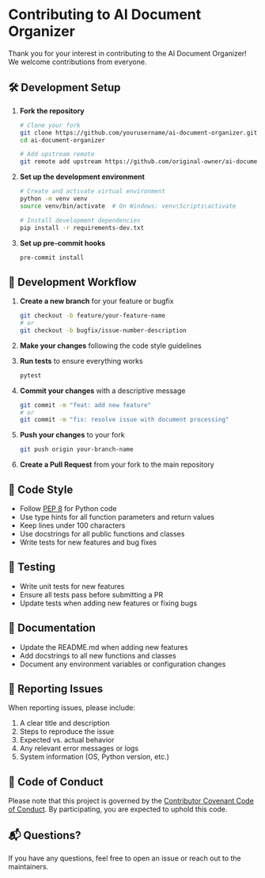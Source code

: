 # Contributing to AI Document Organizer

Thank you for your interest in contributing to the AI Document Organizer! We welcome contributions from everyone.

## 🛠️ Development Setup

1. **Fork the repository**

   
   ```bash
   # Clone your fork
   git clone https://github.com/yourusername/ai-document-organizer.git
   cd ai-document-organizer
   
   # Add upstream remote
   git remote add upstream https://github.com/original-owner/ai-document-organizer.git
   ```


2. **Set up the development environment**

   
   ```bash
   # Create and activate virtual environment
   python -m venv venv
   source venv/bin/activate  # On Windows: venv\Scripts\activate
   
   # Install development dependencies
   pip install -r requirements-dev.txt
   ```


3. **Set up pre-commit hooks**

   
   ```bash
   pre-commit install
   ```


## 🚦 Development Workflow

1. **Create a new branch** for your feature or bugfix

   
   ```bash
   git checkout -b feature/your-feature-name
   # or
   git checkout -b bugfix/issue-number-description
   ```


2. **Make your changes** following the code style guidelines

3. **Run tests** to ensure everything works

   
   ```bash
   pytest
   ```


4. **Commit your changes** with a descriptive message

   
   ```bash
   git commit -m "feat: add new feature"
   # or
   git commit -m "fix: resolve issue with document processing"
   ```


5. **Push your changes** to your fork

   
   ```bash
   git push origin your-branch-name
   ```


6. **Create a Pull Request** from your fork to the main repository

## 📝 Code Style

- Follow [PEP 8](https://www.python.org/dev/peps/pep-0008/) for Python code
- Use type hints for all function parameters and return values
- Keep lines under 100 characters
- Use docstrings for all public functions and classes
- Write tests for new features and bug fixes

## 🧪 Testing

- Write unit tests for new features
- Ensure all tests pass before submitting a PR
- Update tests when adding new features or fixing bugs

## 📖 Documentation

- Update the README.md when adding new features
- Add docstrings to all new functions and classes
- Document any environment variables or configuration changes

## 🐛 Reporting Issues

When reporting issues, please include:

1. A clear title and description
2. Steps to reproduce the issue
3. Expected vs. actual behavior
4. Any relevant error messages or logs
5. System information (OS, Python version, etc.)

## 🤝 Code of Conduct

Please note that this project is governed by the [Contributor Covenant Code of Conduct](CODE_OF_CONDUCT.md). By participating, you are expected to uphold this code.

## 📬 Questions?

If you have any questions, feel free to open an issue or reach out to the maintainers.
